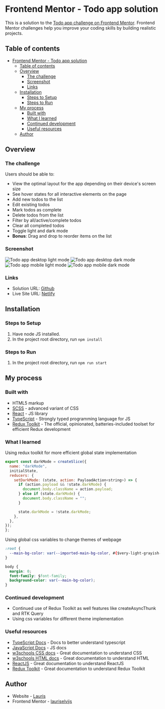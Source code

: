 # Frontend Mentor - Todo app solution

This is a solution to the [Todo app challenge on Frontend Mentor](https://www.frontendmentor.io/challenges/todo-app-Su1_KokOW). Frontend Mentor challenges help you improve your coding skills by building realistic projects.

## Table of contents

- [Frontend Mentor - Todo app solution](#frontend-mentor---todo-app-solution)
  - [Table of contents](#table-of-contents)
  - [Overview](#overview)
    - [The challenge](#the-challenge)
    - [Screenshot](#screenshot)
    - [Links](#links)
  - [Installation](#installation)
    - [Steps to Setup](#steps-to-setup)
    - [Steps to Run](#steps-to-run)
  - [My process](#my-process)
    - [Built with](#built-with)
    - [What I learned](#what-i-learned)
    - [Continued development](#continued-development)
    - [Useful resources](#useful-resources)
  - [Author](#author)

## Overview

### The challenge

Users should be able to:

- View the optimal layout for the app depending on their device's screen size
- See hover states for all interactive elements on the page
- Add new todos to the list
- Edit existing todos
- Mark todos as complete
- Delete todos from the list
- Filter by all/active/complete todos
- Clear all completed todos
- Toggle light and dark mode
- **Bonus**: Drag and drop to reorder items on the list

### Screenshot

![Todo app desktop light mode](https://user-images.githubusercontent.com/85683069/189924476-3e090ea7-5771-46f1-ada5-2a04933635c9.png)
![Todo app desktop dark mode](https://user-images.githubusercontent.com/85683069/189924474-06664384-23ce-43a1-b28b-dd7414b3ff72.png)
![Todo app mobile light mode](https://user-images.githubusercontent.com/85683069/189924471-f537f898-028e-41dc-9726-6e0b7b751ec2.png)
![Todo app mobile dark mode](https://user-images.githubusercontent.com/85683069/189924462-523718f5-2746-460e-86e1-46fc6111b303.png)

### Links

- Solution URL: [Github](https://github.com/lauriselvijs/todo-app)
- Live Site URL: [Netlify](https://81fd79-todo-app.netlify.app/)

## Installation

### Steps to Setup

1. Have node JS installed.
2. In the project root directory, run <code>npm install</code>

### Steps to Run

1. In the project root directory, run <code>npm run start</code>

## My process

### Built with

- HTML5 markup
- [SCSS](https://sass-lang.com/) - advanced variant of CSS
- [React](https://reactjs.org/) - JS library
- [TypeScript](https://www.typescriptlang.org/) - Strongly typed programming language for JS
- [Redux Toolkit](https://redux-toolkit.js.org/) - The official, opinionated, batteries-included toolset for efficient Redux development

### What I learned

Using redux toolkit for more efficient global state implementation

```js
export const darkMode = createSlice({
  name: "darkMode",
  initialState,
  reducers: {
    setDarkMode: (state, action: PayloadAction<string>) => {
      if (action.payload && !state.darkMode) {
        document.body.className = action.payload;
      } else if (state.darkMode) {
        document.body.className = "";
      }

      state.darkMode = !state.darkMode;
    },
  },
});
};
```

Using global css variables to change themes of webpage

```css
:root {
  --main-bg-color: var(--imported-main-bg-color, #{$very-light-grayish-blue});
}

body {
  margin: 0;
  font-family: $font-family;
  background-color: var(--main-bg-color);
}
```

### Continued development

- Continued use of Redux Toolkit as well features like createAsyncThunk and RTK Query
- Using css variables for different theme implementation

### Useful resources

- [TypeScript Docs](https://www.typescriptlang.org/docs/) - Docs to better understand typescript
- [JavaScript Docs](https://developer.mozilla.org/en-US/docs/Web/JavaScript) - JS docs
- [w3schools CSS docs](https://www.w3schools.com/css/default.asp) - Great documentation to understand CSS
- [w3schools HTML docs](https://www.w3schools.com/html/default.asp) - Great documentation to understand HTML
- [ReactJS](https://reactjs.org/docs/getting-started.html) - Great documentation to understand ReactJS
- [Redux Toolkit](https://redux-toolkit.js.org/usage/usage-guide) - Great documentation to understand Redux Toolkit

## Author

- Website - [Lauris](https://b2cf56-portfolio.netlify.app/projects)
- Frontend Mentor - [lauriselvijs](https://www.frontendmentor.io/profile/lauriselvijs)
